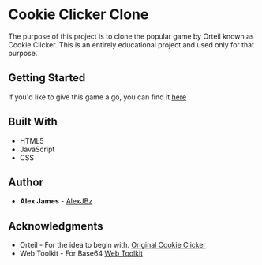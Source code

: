 # Cookie Clicker Clone

The purpose of this project is to clone the popular game by Orteil known as Cookie Clicker. This is an entirely educational project and used only for that purpose.

## Getting Started

If you'd like to give this game a go, you can find it [here](https://alexjken.github.io/cookie-clicker-clone/)

## Built With

* HTML5 
* JavaScript
* CSS

## Author

* **Alex James** - [AlexJBz](https://github.com/AlexJBz)

## Acknowledgments

* Orteil - For the idea to begin with. [Original Cookie Clicker](https://orteil.dashnet.org/cookieclicker/)
* Web Toolkit - For Base64 [Web Toolkit](http://www.webtoolkit.info)
